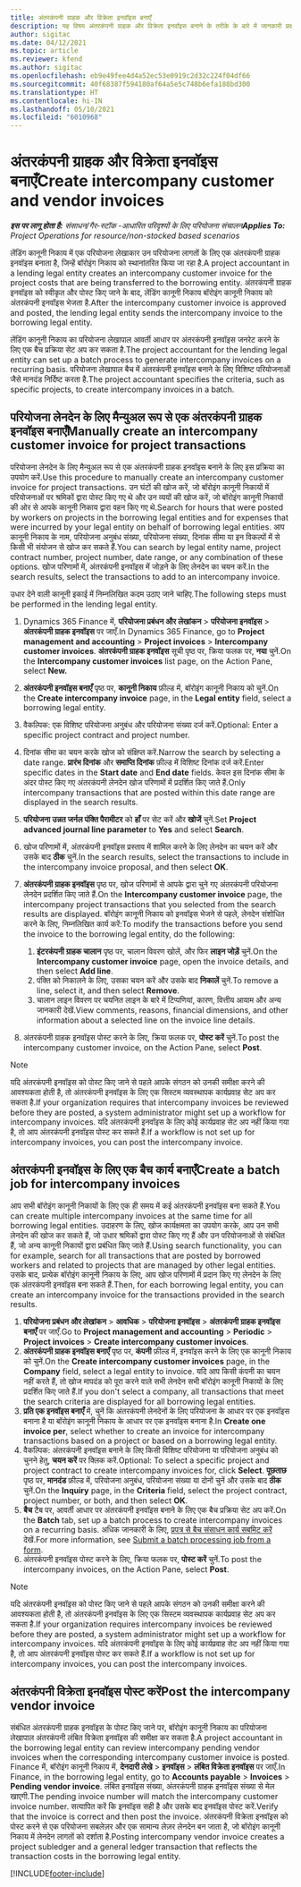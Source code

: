 ```yaml
---
title: अंतरकंपनी ग्राहक और विक्रेता इनवॉइस बनाएँ
description: यह विषय अंतरकंपनी ग्राहक और विक्रेता इनवॉइस बनाने के तरीके के बारे में जानकारी प्रदान करता है.
author: sigitac
ms.date: 04/12/2021
ms.topic: article
ms.reviewer: kfend
ms.author: sigitac
ms.openlocfilehash: eb9e49fee4d4a52ec53e0919c2d32c224f04df66
ms.sourcegitcommit: 40f68387f594180af64a5e5c748b6efa188bd300
ms.translationtype: HT
ms.contentlocale: hi-IN
ms.lasthandoff: 05/10/2021
ms.locfileid: "6010968"
---
```

# <a name="create-intercompany-customer-and-vendor-invoices"></a><span data-ttu-id="8710a-103">अंतरकंपनी ग्राहक और विक्रेता इनवॉइस बनाएँ</span><span class="sxs-lookup"><span data-stu-id="8710a-103">Create intercompany customer and vendor invoices</span></span>

<span data-ttu-id="8710a-104">_**इस पर लागू होता है:** संसाधन/गैर-स्टॉक -आधारित परिदृश्यों के लिए परियोजना संचालन_</span><span class="sxs-lookup"><span data-stu-id="8710a-104">_**Applies To:** Project Operations for resource/non-stocked based scenarios_</span></span>

<span data-ttu-id="8710a-105">लेंडिंग कानूनी निकाय में एक परियोजना लेखाकार उन परियोजना लागतों के लिए एक अंतरकंपनी ग्राहक इनवॉइस बनाता है, जिन्हें बॉरोइंग निकाय को स्थानांतरित किया जा रहा है.</span><span class="sxs-lookup"><span data-stu-id="8710a-105">A project accountant in a lending legal entity creates an intercompany customer invoice for the project costs that are being transferred to the borrowing entity.</span></span> <span data-ttu-id="8710a-106">अंतरकंपनी ग्राहक इनवॉइस को स्वीकृत और पोस्ट किए जाने के बाद, लेंडिंग कानूनी निकाय बॉरोइंग कानूनी निकाय को अंतरकंपनी इनवॉइस भेजता है.</span><span class="sxs-lookup"><span data-stu-id="8710a-106">After the intercompany customer invoice is approved and posted, the lending legal entity sends the intercompany invoice to the borrowing legal entity.</span></span>

<span data-ttu-id="8710a-107">लेंडिंग कानूनी निकाय का परियोजना लेखापाल आवर्ती आधार पर अंतरकंपनी इनवॉइस जनरेट करने के लिए एक बैच प्रक्रिया सेट अप कर सकता है.</span><span class="sxs-lookup"><span data-stu-id="8710a-107">The project accountant for the lending legal entity can set up a batch process to generate intercompany invoices on a recurring basis.</span></span> <span data-ttu-id="8710a-108">परियोजना लेखापाल बैच में अंतरकंपनी इनवॉइस बनाने के लिए विशिष्ट परियोजनाओं जैसे मानदंड निर्दिष्ट करता है.</span><span class="sxs-lookup"><span data-stu-id="8710a-108">The project accountant specifies the criteria, such as specific projects, to create intercompany invoices in a batch.</span></span>

## <a name="manually-create-an-intercompany-customer-invoice-for-project-transactions"></a><span data-ttu-id="8710a-109">परियोजना लेनदेन के लिए मैन्युअल रूप से एक अंतरकंपनी ग्राहक इनवॉइस बनाएँ</span><span class="sxs-lookup"><span data-stu-id="8710a-109">Manually create an intercompany customer invoice for project transactions</span></span> 

<span data-ttu-id="8710a-110">परियोजना लेनदेन के लिए मैन्युअल रूप से एक अंतरकंपनी ग्राहक इनवॉइस बनाने के लिए इस प्रक्रिया का उपयोग करें.</span><span class="sxs-lookup"><span data-stu-id="8710a-110">Use this procedure to manually create an intercompany customer invoice for project transactions.</span></span> <span data-ttu-id="8710a-111">उन घंटों की खोज करें, जो बॉरोइंग कानूनी निकायों में परियोजनाओं पर श्रमिकों द्वारा पोस्ट किए गए थे और उन व्ययों की खोज करें, जो बॉरोइंग कानूनी निकायों की ओर से आपके कानूनी निकाय द्वारा वहन किए गए थे.</span><span class="sxs-lookup"><span data-stu-id="8710a-111">Search for hours that were posted by workers on projects in the borrowing legal entities and for expenses that were incurred by your legal entity on behalf of borrowing legal entities.</span></span> <span data-ttu-id="8710a-112">आप कानूनी निकाय के नाम, परियोजना अनुबंध संख्या, परियोजना संख्या, दिनांक सीमा या इन विकल्पों में से किसी भी संयोजन से खोज कर सकते हैं.</span><span class="sxs-lookup"><span data-stu-id="8710a-112">You can search by legal entity name, project contract number, project number, date range, or any combination of these options.</span></span> <span data-ttu-id="8710a-113">खोज परिणामों में, अंतरकंपनी इनवॉइस में जोड़ने के लिए लेनदेन का चयन करें.</span><span class="sxs-lookup"><span data-stu-id="8710a-113">In the search results, select the transactions to add to an intercompany invoice.</span></span> 

<span data-ttu-id="8710a-114">उधार देने वाली कानूनी इकाई में निम्नलिखित कदम उठाए जाने चाहिए.</span><span class="sxs-lookup"><span data-stu-id="8710a-114">The following steps must be performed in the lending legal entity.</span></span> 

1. <span data-ttu-id="8710a-115">Dynamics 365 Finance में, **परियोजना प्रबंधन और लेखांकन** > **परियोजना इनवॉइस** > **अंतरकंपनी ग्राहक इनवॉइस** पर जाएँ.</span><span class="sxs-lookup"><span data-stu-id="8710a-115">In Dynamics 365 Finance, go to **Project management and accounting** > **Project invoices** > **Intercompany customer invoices**.</span></span> <span data-ttu-id="8710a-116">**अंतरकंपनी ग्राहक इनवॉइस** सूची पृष्ठ पर, क्रिया फलक पर, **नया** चुनें.</span><span class="sxs-lookup"><span data-stu-id="8710a-116">On the **Intercompany customer invoices**  list page, on the Action Pane, select **New.**</span></span>
2. <span data-ttu-id="8710a-117">**अंतरकंपनी इनवॉइस बनाएँ** पृष्ठ पर, **कानूनी निकाय** फ़ील्ड में, बॉरोइंग कानूनी निकाय को चुनें.</span><span class="sxs-lookup"><span data-stu-id="8710a-117">On the **Create intercompany invoice** page, in the **Legal entity** field, select a borrowing legal entity.</span></span>
3. <span data-ttu-id="8710a-118">वैकल्पिक: एक विशिष्ट परियोजना अनुबंध और परियोजना संख्या दर्ज करें.</span><span class="sxs-lookup"><span data-stu-id="8710a-118">Optional: Enter a specific project contract and project number.</span></span>
4. <span data-ttu-id="8710a-119">दिनांक सीमा का चयन करके खोज को संक्षिप्त करें.</span><span class="sxs-lookup"><span data-stu-id="8710a-119">Narrow the search by selecting a date range.</span></span> <span data-ttu-id="8710a-120">**प्रारंभ दिनांक** और **समाप्ति दिनांक** फ़ील्ड में विशिष्ट दिनांक दर्ज करें.</span><span class="sxs-lookup"><span data-stu-id="8710a-120">Enter specific dates in the **Start date** and **End date** fields.</span></span> <span data-ttu-id="8710a-121">केवल इस दिनांक सीमा के अंदर पोस्ट किए गए अंतरकंपनी लेनदेन खोज परिणामों में प्रदर्शित किए जाते हैं.</span><span class="sxs-lookup"><span data-stu-id="8710a-121">Only intercompany transactions that are posted within this date range are displayed in the search results.</span></span>
5. <span data-ttu-id="8710a-122">**परियोजना उन्नत जर्नल पंक्ति पैरामीटर** को **हाँ** पर सेट करें और **खोजें** चुनें.</span><span class="sxs-lookup"><span data-stu-id="8710a-122">Set **Project advanced journal line parameter** to **Yes** and select **Search**.</span></span>
6. <span data-ttu-id="8710a-123">खोज परिणामों में, अंतरकंपनी इनवॉइस प्रस्ताव में शामिल करने के लिए लेनदेन का चयन करें और उसके बाद **ठीक** चुनें.</span><span class="sxs-lookup"><span data-stu-id="8710a-123">In the search results, select the transactions to include in the intercompany invoice proposal, and then select **OK**.</span></span>
7. <span data-ttu-id="8710a-124">**अंतरकंपनी ग्राहक इनवॉइस** पृष्ठ पर, खोज परिणामों से आपके द्वारा चुने गए अंतरकंपनी परियोजना लेनदेन प्रदर्शित किए जाते हैं.</span><span class="sxs-lookup"><span data-stu-id="8710a-124">On the **Intercompany customer invoice** page, the intercompany project transactions that you selected from the search results are displayed.</span></span> <span data-ttu-id="8710a-125">बॉरोइंग कानूनी निकाय को इनवॉइस भेजने से पहले, लेनदेन संशोधित करने के लिए, निम्नलिखित कार्य करें:</span><span class="sxs-lookup"><span data-stu-id="8710a-125">To modify the transactions before you send the invoice to the borrowing legal entity, do the following:</span></span>
  
    1. <span data-ttu-id="8710a-126">**इंटरकंपनी ग्राहक चालान** पृष्ठ पर, चालान विवरण खोलें, और फिर **लाइन जोड़ें** चुनें.</span><span class="sxs-lookup"><span data-stu-id="8710a-126">On the **Intercompany customer invoice** page, open the invoice details, and then select **Add line**.</span></span>
    2. <span data-ttu-id="8710a-127">पंक्ति को निकालने के लिए, उसका चयन करें और उसके बाद **निकालें** चुनें.</span><span class="sxs-lookup"><span data-stu-id="8710a-127">To remove a line, select it, and then select **Remove**.</span></span>
    3. <span data-ttu-id="8710a-128">चालान लाइन विवरण पर चयनित लाइन के बारे में टिप्पणियां, कारण, वित्तीय आयाम और अन्य जानकारी देखें.</span><span class="sxs-lookup"><span data-stu-id="8710a-128">View comments, reasons, financial dimensions, and other information about a selected line on the invoice line details.</span></span>
    
8. <span data-ttu-id="8710a-129">अंतरकंपनी ग्राहक इनवॉइस पोस्ट करने के लिए, क्रिया फलक पर, **पोस्ट करें** चुनें.</span><span class="sxs-lookup"><span data-stu-id="8710a-129">To post the intercompany customer invoice, on the Action Pane, select **Post**.</span></span>

> [!NOTE]
> <span data-ttu-id="8710a-130">यदि अंतरकंपनी इनवॉइस को पोस्ट किए जाने से पहले आपके संगठन को उनकी समीक्षा करने की आवश्यकता होती है, तो अंतरकंपनी इनवॉइस के लिए एक सिस्टम व्यवस्थापक कार्यप्रवाह सेट अप कर सकता है.</span><span class="sxs-lookup"><span data-stu-id="8710a-130">If your organization requires that intercompany invoices be reviewed before they are posted, a system administrator might set up a workflow for intercompany invoices.</span></span> <span data-ttu-id="8710a-131">यदि अंतरकंपनी इनवॉइस के लिए कोई कार्यप्रवाह सेट अप नहीं किया गया है, तो आप अंतरकंपनी इनवॉइस पोस्ट कर सकते हैं.</span><span class="sxs-lookup"><span data-stu-id="8710a-131">If a workflow is not set up for intercompany invoices, you can post the intercompany invoice.</span></span>

## <a name="create-a-batch-job-for-intercompany-invoices"></a><span data-ttu-id="8710a-132">अंतरकंपनी इनवॉइस के लिए एक बैच कार्य बनाएँ</span><span class="sxs-lookup"><span data-stu-id="8710a-132">Create a batch job for intercompany invoices</span></span>

<span data-ttu-id="8710a-133">आप सभी बॉरोइंग कानूनी निकायों के लिए एक ही समय में कई अंतरकंपनी इनवॉइस बना सकते हैं.</span><span class="sxs-lookup"><span data-stu-id="8710a-133">You can create multiple intercompany invoices at the same time for all borrowing legal entities.</span></span> <span data-ttu-id="8710a-134">उदाहरण के लिए, खोज कार्यक्षमता का उपयोग करके, आप उन सभी लेनदेन की खोज कर सकते हैं, जो उधार श्रमिकों द्वारा पोस्ट किए गए हैं और उन परियोजनाओं से संबंधित हैं, जो अन्य कानूनी निकायों द्वारा प्रबंधित किए जाते हैं.</span><span class="sxs-lookup"><span data-stu-id="8710a-134">Using search functionality, you can for example, search for all transactions that are posted by borrowed workers and related to projects that are managed by other legal entities.</span></span> <span data-ttu-id="8710a-135">उसके बाद, प्रत्येक बॉरोइंग कानूनी निकाय के लिए, आप खोज परिणामों में प्रदान किए गए लेनदेन के लिए एक अंतरकंपनी इनवॉइस बना सकते हैं.</span><span class="sxs-lookup"><span data-stu-id="8710a-135">Then, for each borrowing legal entity, you can create an intercompany invoice for the transactions provided in the search results.</span></span>

1. <span data-ttu-id="8710a-136">**परियोजना प्रबंधन और लेखांकन** > **आवधिक** > **परियोजना इनवॉइस** > **अंतरकंपनी ग्राहक इनवॉइस बनाएँ** पर जाएँ.</span><span class="sxs-lookup"><span data-stu-id="8710a-136">Go to **Project management and accounting** > **Periodic** > **Project invoices** > **Create intercompany customer invoices**.</span></span>
2. <span data-ttu-id="8710a-137">**अंतरकंपनी ग्राहक इनवॉइस बनाएँ** पृष्ठ पर, **कंपनी** फ़ील्ड में, इनवॉइस करने के लिए एक कानूनी निकाय को चुनें.</span><span class="sxs-lookup"><span data-stu-id="8710a-137">On the **Create intercompany customer invoices** page, in the **Company**  field, select a legal entity to invoice.</span></span> <span data-ttu-id="8710a-138">यदि आप किसी कंपनी का चयन नहीं करते हैं, तो खोज मापदंड को पूरा करने वाले सभी लेनदेन सभी बॉरोइंग कानूनी निकायों के लिए प्रदर्शित किए जाते हैं.</span><span class="sxs-lookup"><span data-stu-id="8710a-138">If you don't select a company, all transactions that meet the search criteria are displayed for all borrowing legal entities.</span></span>
3. <span data-ttu-id="8710a-139">**प्रति एक इनवॉइस बनाएँ** में, चुनें कि अंतरकंपनी लेनदेनों के लिए परियोजना के आधार पर एक इनवॉइस बनाना है या बॉरोइंग कानूनी निकाय के आधार पर एक इनवॉइस बनाना है.</span><span class="sxs-lookup"><span data-stu-id="8710a-139">In **Create one invoice per**, select whether to create an invoice for intercompany transactions based on a project or based on a borrowing legal entity.</span></span>
4. <span data-ttu-id="8710a-140">वैकल्पिक: अंतरकंपनी इनवॉइस बनाने के लिए किसी विशिष्ट परियोजना या परियोजना अनुबंध को चुनने हेतु, **चयन करें** पर क्लिक करें.</span><span class="sxs-lookup"><span data-stu-id="8710a-140">Optional: To select a specific project and project contract to create intercompany invoices for, click **Select**.</span></span> <span data-ttu-id="8710a-141">**पूछताछ** पृष्ठ पर, **मानदंड** फ़ील्ड में, परियोजना अनुबंध, परियोजना संख्या या दोनों चुनें और उसके बाद **ठीक** चुनें.</span><span class="sxs-lookup"><span data-stu-id="8710a-141">On the **Inquiry** page, in the **Criteria** field, select the project contract, project number, or both, and then select **OK**.</span></span>
5. <span data-ttu-id="8710a-142">**बैच** टैब पर, आवर्ती आधार पर अंतरकंपनी इनवॉइस बनाने के लिए एक बैच प्रक्रिया सेट अप करें.</span><span class="sxs-lookup"><span data-stu-id="8710a-142">On the **Batch** tab, set up a batch process to create intercompany invoices on a recurring basis.</span></span> <span data-ttu-id="8710a-143">अधिक जानकारी के लिए, [प्रपत्र से बैच संसाधन कार्य सबमिट करें](/dynamicsax-2012/appuser-itpro/submit-a-batch-processing-job-from-a-form) देखें.</span><span class="sxs-lookup"><span data-stu-id="8710a-143">For more information, see [Submit a batch processing job from a form](/dynamicsax-2012/appuser-itpro/submit-a-batch-processing-job-from-a-form).</span></span>
6. <span data-ttu-id="8710a-144">अंतरकंपनी इनवॉइस पोस्ट करने के लिए, क्रिया फलक पर, **पोस्ट करें** चुनें.</span><span class="sxs-lookup"><span data-stu-id="8710a-144">To post the intercompany invoices, on the Action Pane, select **Post**.</span></span>

> [!NOTE]
> <span data-ttu-id="8710a-145">यदि अंतरकंपनी इनवॉइस को पोस्ट किए जाने से पहले आपके संगठन को उनकी समीक्षा करने की आवश्यकता होती है, तो अंतरकंपनी इनवॉइस के लिए एक सिस्टम व्यवस्थापक कार्यप्रवाह सेट अप कर सकता है.</span><span class="sxs-lookup"><span data-stu-id="8710a-145">If your organization requires intercompany invoices be reviewed before they are posted, a system administrator might set up a workflow for intercompany invoices.</span></span> <span data-ttu-id="8710a-146">यदि अंतरकंपनी इनवॉइस के लिए कोई कार्यप्रवाह सेट अप नहीं किया गया है, तो आप अंतरकंपनी इनवॉइस पोस्ट कर सकते हैं.</span><span class="sxs-lookup"><span data-stu-id="8710a-146">If a workflow is not set up for intercompany invoices, you can post the intercompany invoices.</span></span>

## <a name="post-the-intercompany-vendor-invoice"></a><span data-ttu-id="8710a-147">अंतरकंपनी विक्रेता इनवॉइस पोस्ट करें</span><span class="sxs-lookup"><span data-stu-id="8710a-147">Post the intercompany vendor invoice</span></span>

<span data-ttu-id="8710a-148">संबंधित अंतरकंपनी ग्राहक इनवॉइस के पोस्ट किए जाने पर, बॉरोइंग कानूनी निकाय का परियोजना लेखापाल अंतरकंपनी लंबित विक्रेता इनवॉइस की समीक्षा कर सकता है.</span><span class="sxs-lookup"><span data-stu-id="8710a-148">A project accountant in the borrowing legal entity can review intercompany pending vendor invoices when the corresponding intercompany customer invoice is posted.</span></span> <span data-ttu-id="8710a-149">Finance में, बॉरोइंग कानूनी निकाय में, **देनदारी लेखे** > **इनवॉइस** > **लंबित विक्रेता इनवॉइस** पर जाएँ.</span><span class="sxs-lookup"><span data-stu-id="8710a-149">In Finance, in the borrowing legal entity, go to **Accounts payable** > **Invoices** > **Pending vendor invoice**.</span></span> <span data-ttu-id="8710a-150">लंबित इनवॉइस संख्या, अंतरकंपनी ग्राहक इनवॉइस संख्या से मेल खाएगी.</span><span class="sxs-lookup"><span data-stu-id="8710a-150">The pending invoice number will match the intercompany customer invoice number.</span></span> <span data-ttu-id="8710a-151">सत्यापित करें कि इनवॉइस सही है और उसके बाद इनवॉइस पोस्ट करें.</span><span class="sxs-lookup"><span data-stu-id="8710a-151">Verify that the invoice is correct and then post the invoice.</span></span> <span data-ttu-id="8710a-152">अंतरकंपनी विक्रेता इनवॉइस को पोस्ट करने से एक परियोजना सबलेज़र और एक सामान्य लेज़र लेनदेन बन जाता है, जो बॉरोइंग कानूनी निकाय में लेनदेन लागतों को दर्शाता है.</span><span class="sxs-lookup"><span data-stu-id="8710a-152">Posting intercompany vendor invoice creates a project subledger and a general ledger transaction that reflects the transaction costs in the borrowing legal entity.</span></span>


[!INCLUDE[footer-include](../includes/footer-banner.md)]
